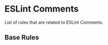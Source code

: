 # ESLint Comments

List of rules that are related to ESLint Comments.

## Base Rules

<EslintList package="eslint-comments/rules" />
